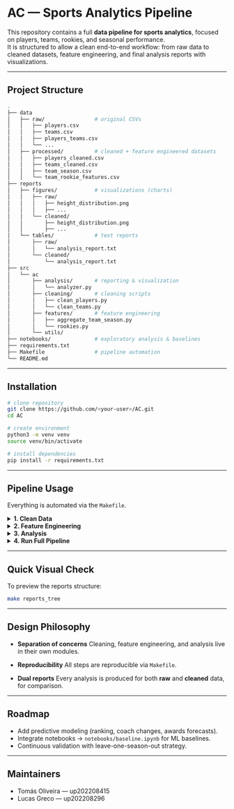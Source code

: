 
# AC — Sports Analytics Pipeline

This repository contains a full **data pipeline for sports analytics**, focused on players, teams, rookies, and seasonal performance.  
It is structured to allow a clean end-to-end workflow: from raw data to cleaned datasets, feature engineering, and final analysis reports with visualizations.

---

## Project Structure

```bash
.
├── data
│   ├── raw/                # original CSVs
│   │   ├── players.csv
│   │   ├── teams.csv
│   │   ├── players_teams.csv
│   │   └── ...
│   ├── processed/          # cleaned + feature engineered datasets
│   │   ├── players_cleaned.csv
│   │   ├── teams_cleaned.csv
│   │   ├── team_season.csv
│   │   └── team_rookie_features.csv
├── reports
│   ├── figures/            # visualizations (charts)
│   │   ├── raw/
│   │   │   ├── height_distribution.png
│   │   │   ├── ...
│   │   └── cleaned/
│   │       ├── height_distribution.png
│   │       ├── ...
│   └── tables/             # text reports
│       ├── raw/
│       │   └── analysis_report.txt
│       └── cleaned/
│           └── analysis_report.txt
├── src
│   └── ac
│       ├── analysis/       # reporting & visualization
│       │   └── analyzer.py
│       ├── cleaning/       # cleaning scripts
│       │   ├── clean_players.py
│       │   └── clean_teams.py
│       ├── features/       # feature engineering
│       │   ├── aggregate_team_season.py
│       │   └── rookies.py
│       └── utils/
├── notebooks/              # exploratory analysis & baselines
├── requirements.txt
├── Makefile                # pipeline automation
└── README.md
````

---

## Installation

```bash
# clone repository
git clone https://github.com/<your-user>/AC.git
cd AC

# create environment
python3 -m venv venv
source venv/bin/activate

# install dependencies
pip install -r requirements.txt
```

---

## Pipeline Usage

Everything is automated via the `Makefile`.

<details>
<summary><b>1. Clean Data</b></summary>

```bash
make clean_players
make clean_teams
```

Generated:

* `data/processed/players_cleaned.csv`
* `data/processed/teams_cleaned.csv`

</details>

<details>
<summary><b>2. Feature Engineering</b></summary>

```bash
make team_season   # aggregates team-level features
make rookies       # detects rookies & creates features
```

Generated:

* `data/processed/team_season.csv`
* `data/processed/team_rookie_features.csv`

</details>

<details>
<summary><b>3. Analysis</b></summary>

```bash
make analyze_raw       # analysis using raw data
make analyze_cleaned   # analysis using cleaned data
```

Generated:

* Figures → `reports/figures/{raw|cleaned}/`
* Tables  → `reports/tables/{raw|cleaned}/`

</details>

<details>
<summary><b>4. Run Full Pipeline</b></summary>

```bash
make all
```

This will:
`clean_players → clean_teams → team_season → rookies → analyze_cleaned`

</details>

---

## Quick Visual Check

To preview the reports structure:

```bash
make reports_tree
```

---

## Design Philosophy

* **Separation of concerns**
  Cleaning, feature engineering, and analysis live in their own modules.

* **Reproducibility**
  All steps are reproducible via `Makefile`.

* **Dual reports**
  Every analysis is produced for both **raw** and **cleaned** data, for comparison.

---

## Roadmap

* Add predictive modeling (ranking, coach changes, awards forecasts).
* Integrate notebooks → `notebooks/baseline.ipynb` for ML baselines.
* Continuous validation with leave-one-season-out strategy.

---

## Maintainers

* Tomás Oliveira — up202208415
* Lucas Greco — up202208296




